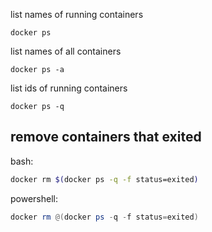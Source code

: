 list names of running containers

`docker ps`

list names of all containers

`docker ps -a`

list ids of running containers

`docker ps -q`

## remove containers that exited

bash:

```bash
docker rm $(docker ps -q -f status=exited)
```

powershell:

```powershell
docker rm @(docker ps -q -f status=exited)
```

